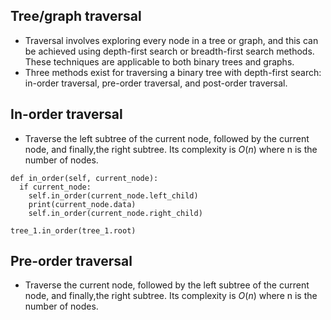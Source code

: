 ## Tree/graph traversal
- Traversal involves exploring every node in a tree or graph, and this can be achieved using depth-first search or breadth-first search methods. These techniques are applicable to both binary trees and graphs.
- Three methods exist for traversing a binary tree with depth-first search: in-order traversal, pre-order traversal, and post-order traversal.

## In-order traversal
- Traverse the left subtree of the current node, followed by the current node, and finally,the right subtree. Its complexity is $O(n)$ where n is the number of nodes.

```
def in_order(self, current_node):
  if current_node:
    self.in_order(current_node.left_child)
    print(current_node.data)
    self.in_order(current_node.right_child)

tree_1.in_order(tree_1.root)
```

## Pre-order traversal
- Traverse the current node, followed by the left subtree of the current node, and finally,the right subtree. Its complexity is $O(n)$ where n is the number of nodes.
